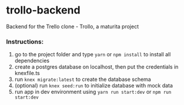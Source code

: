 # trollo-backend
Backend for the Trello clone - Trollo, a maturita project

### Instructions:
1. go to the project folder and type `yarn` or `npm install` to install all dependencies
2. create a postgres database on localhost, then put the credentials in knexfile.ts
3. run `knex migrate:latest` to create the database schema
4. (optional) run `knex seed:run` to initialize database with mock data
5. run app in dev environment using `yarn run start:dev` or `npm run start:dev`